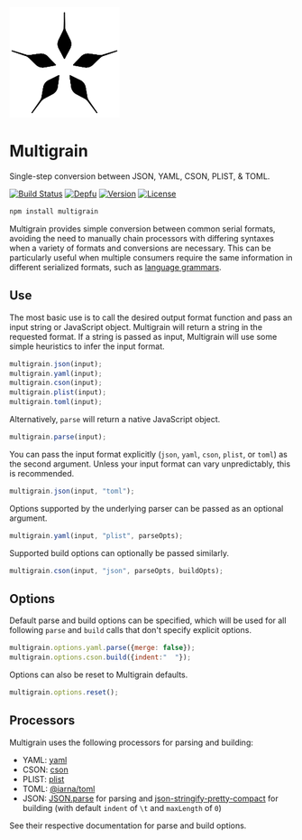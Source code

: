 <img alt="Multigrain logo" src="img/logo.png" width="195px" height = "195px" />

# Multigrain
Single-step conversion between JSON, YAML, CSON, PLIST, & TOML.

[![Build Status](https://img.shields.io/travis/agorischek/multigrain.svg?style=flat-square)](https://travis-ci.org/agorischek/multigrain)
[![Depfu](https://img.shields.io/depfu/agorischek/multigrain.svg?style=flat-square)](https://depfu.com/repos/agorischek/multigrain)
[![Version](https://img.shields.io/npm/v/multigrain.svg?style=flat-square)](https://www.npmjs.com/package/multigrain)
[![License](https://img.shields.io/github/license/agorischek/multigrain.svg?style=flat-square)](https://github.com/agorischek/multigrain/blob/master/LICENSE)

```sh
npm install multigrain
```

Multigrain provides simple conversion between common serial formats, avoiding the need to manually chain processors with differing syntaxes when a variety of formats and conversions are necessary. This can be particularly useful when multiple consumers require the same information in different serialized formats, such as [language grammars](http://docs.sublimetext.info/en/latest/reference/syntaxdefs.html).

## Use

The most basic use is to call the desired output format function and pass an input string or JavaScript object. Multigrain will return a string in the requested format. If a string is passed as input, Multigrain will use some simple heuristics to infer the input format.

```js
multigrain.json(input);
multigrain.yaml(input);
multigrain.cson(input);
multigrain.plist(input);
multigrain.toml(input);
```

Alternatively, `parse` will return a native JavaScript object.

```js
multigrain.parse(input);
```

You can pass the input format explicitly (`json`, `yaml`, `cson`, `plist`, or `toml`) as the second argument. Unless your input format can vary unpredictably, this is recommended.

```js
multigrain.json(input, "toml");
```

Options supported by the underlying parser can be passed as an optional argument.

```js
multigrain.yaml(input, "plist", parseOpts);
```

Supported build options can optionally be passed similarly.

```js
multigrain.cson(input, "json", parseOpts, buildOpts);
```

## Options
Default parse and build options can be specified, which will be used for all following `parse` and `build` calls that don't specify explicit options.

```js
multigrain.options.yaml.parse({merge: false});
multigrain.options.cson.build({indent:"  "});
```
Options can also be reset to Multigrain defaults.
```js
multigrain.options.reset();
```

## Processors

Multigrain uses the following processors for parsing and building:

- YAML: [yaml](https://www.npmjs.com/package/yaml)
- CSON: [cson](https://www.npmjs.com/package/cson)
- PLIST: [plist](https://www.npmjs.com/package/plist)
- TOML: [@iarna/toml](https://www.npmjs.com/package/@iarna/toml)
- JSON: [JSON.parse](https://developer.mozilla.org/en-US/docs/Web/JavaScript/Reference/Global_Objects/JSON/parse) for parsing and [json-stringify-pretty-compact](https://www.npmjs.com/package/json-stringify-pretty-compact) for building (with default `indent` of `\t` and `maxLength` of `0`)

See their respective documentation for parse and build options.
